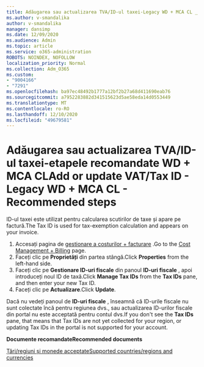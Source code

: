 ```yaml
---
title: Adăugarea sau actualizarea TVA/ID-ul taxei-Legacy WD + MCA CL _ pașii recomandați
ms.author: v-smandalika
author: v-smandalika
manager: dansimp
ms.date: 12/09/2020
ms.audience: Admin
ms.topic: article
ms.service: o365-administration
ROBOTS: NOINDEX, NOFOLLOW
localization_priority: Normal
ms.collection: Adm_O365
ms.custom:
- "9004166"
- "7291"
ms.openlocfilehash: ba97ec48492b1777a12bf2b27a68d411690eab76
ms.sourcegitcommit: a7952283882d341515623d5ae58eda14d0553449
ms.translationtype: MT
ms.contentlocale: ro-RO
ms.lasthandoff: 12/10/2020
ms.locfileid: "49679581"
---
```

# <a name="add-or-update-vattax-id---legacy-wd--mca-cl---recommended-steps"></a><span data-ttu-id="02b71-102">Adăugarea sau actualizarea TVA/ID-ul taxei-etapele recomandate WD + MCA CL</span><span class="sxs-lookup"><span data-stu-id="02b71-102">Add or update VAT/Tax ID - Legacy WD + MCA CL - Recommended steps</span></span>

<span data-ttu-id="02b71-103">ID-ul taxei este utilizat pentru calcularea scutirilor de taxe și apare pe factură.</span><span class="sxs-lookup"><span data-stu-id="02b71-103">The Tax ID is used for tax-exemption calculation and appears on your invoice.</span></span>

1. <span data-ttu-id="02b71-104">Accesați pagina de [gestionare a costurilor + facturare](https://ms.portal.azure.com/#blade/Microsoft_Azure_GTM/ModernBillingMenuBlade/Overview) .</span><span class="sxs-lookup"><span data-stu-id="02b71-104">Go to the [Cost Management + Billing](https://ms.portal.azure.com/#blade/Microsoft_Azure_GTM/ModernBillingMenuBlade/Overview) page.</span></span> 
2. <span data-ttu-id="02b71-105">Faceți clic pe **Proprietăți** din partea stângă.</span><span class="sxs-lookup"><span data-stu-id="02b71-105">Click **Properties** from the left-hand side.</span></span> 
3. <span data-ttu-id="02b71-106">Faceți clic pe **Gestionare ID-uri fiscale** din panoul **ID-uri fiscale** , apoi introduceți noul ID de taxă.</span><span class="sxs-lookup"><span data-stu-id="02b71-106">Click **Manage Tax IDs** from the **Tax IDs** pane, and then enter your new Tax ID.</span></span>
4. <span data-ttu-id="02b71-107">Faceți clic pe **Actualizare**.</span><span class="sxs-lookup"><span data-stu-id="02b71-107">Click **Update**.</span></span> 

<span data-ttu-id="02b71-108">Dacă nu vedeți panoul de **ID-uri fiscale** , înseamnă că ID-urile fiscale nu sunt colectate încă pentru regiunea dvs., sau actualizarea ID-urilor fiscale din portal nu este acceptată pentru contul dvs.</span><span class="sxs-lookup"><span data-stu-id="02b71-108">If you don't see the **Tax IDs** pane, that means that Tax IDs are not yet collected for your region, or updating Tax IDs in the portal is not supported for your account.</span></span>

<span data-ttu-id="02b71-109">**Documente recomandate**</span><span class="sxs-lookup"><span data-stu-id="02b71-109">**Recommended documents**</span></span>

[<span data-ttu-id="02b71-110">Țări/regiuni și monede acceptate</span><span class="sxs-lookup"><span data-stu-id="02b71-110">Supported countries/regions and currencies</span></span>](https://azure.microsoft.com/pricing/faq/)

